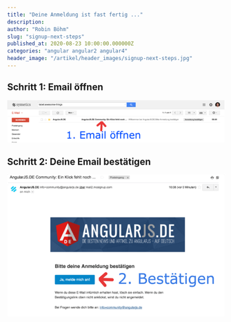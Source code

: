 ```yaml
---
title: "Deine Anmeldung ist fast fertig ..."
description:
author: "Robin Böhm"
slug: "signup-next-steps"
published_at: 2020-08-23 10:00:00.000000Z
categories: "angular angular2 angular4"
header_image: "/artikel/header_images/signup-next-steps.jpg"
---
```


## Schritt 1: Email öffnen
![Bild](/assets/img/signup-next-steps/medium_signup-step1.png)
## Schritt 2: Deine Email bestätigen
![Bild](/assets/img/signup-next-steps/medium_signup-step2.png)
